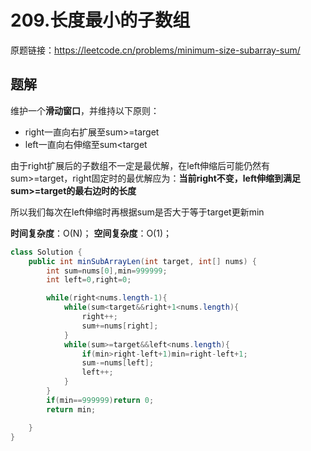 # 209.长度最小的子数组
原题链接：https://leetcode.cn/problems/minimum-size-subarray-sum/

## 题解
维护一个**滑动窗口**，并维持以下原则：
- right一直向右扩展至sum>=target
- left一直向右伸缩至sum<target

由于right扩展后的子数组不一定是最优解，在left伸缩后可能仍然有sum>=target，right固定时的最优解应为：**当前right不变，left伸缩到满足sum>=target的最右边时的长度**

所以我们每次在left伸缩时再根据sum是否大于等于target更新min

**时间复杂度**：O(N)；
**空间复杂度**：O(1)；

```java
class Solution {
    public int minSubArrayLen(int target, int[] nums) {
        int sum=nums[0],min=999999;
        int left=0,right=0;

        while(right<nums.length-1){
            while(sum<target&&right+1<nums.length){
                right++;
                sum+=nums[right];
            }
            while(sum>=target&&left<nums.length){
                if(min>right-left+1)min=right-left+1;
                sum-=nums[left];
                left++;
            }
        }
        if(min==999999)return 0;
        return min;

    }
}
```
